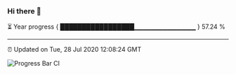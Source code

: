 ### Hi there 👋

⏳ Year progress { █████████████████▁▁▁▁▁▁▁▁▁▁▁▁▁ } 57.24 %

---

⏰ Updated on Tue, 28 Jul 2020 12:08:24 GMT

![Progress Bar CI](https://github.com/liununu/liununu/workflows/Progress%20Bar%20CI/badge.svg)
